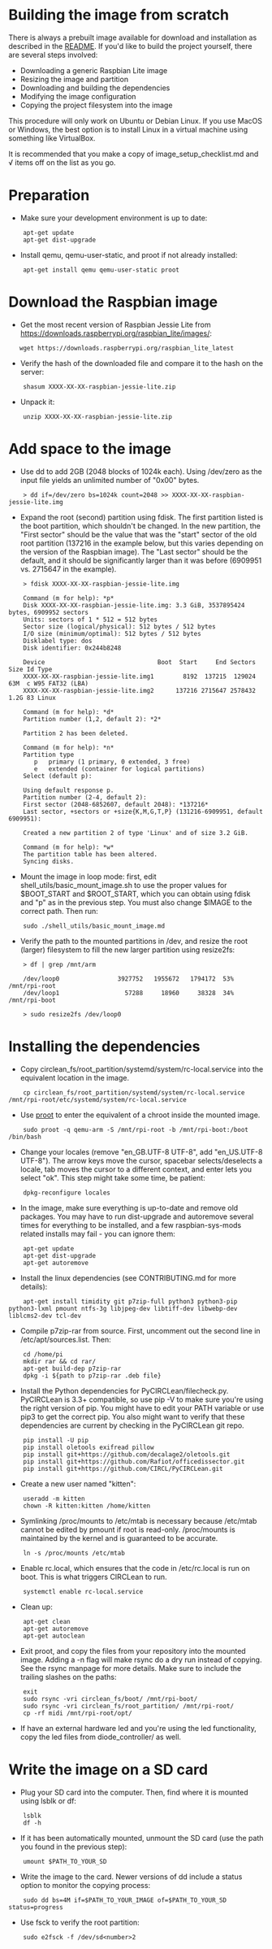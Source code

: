Building the image from scratch
===============================

There is always a prebuilt image available for download and installation as
described in the [README](README.md). If you'd like to build the project yourself,
there are several steps involved:

* Downloading a generic Raspbian Lite image
* Resizing the image and partition
* Downloading and building the dependencies
* Modifying the image configuration
* Copying the project filesystem into the image

This procedure will only work on Ubuntu or Debian Linux. If you use MacOS or
Windows, the best option is to install Linux in a virtual machine using
something like VirtualBox.

It is recommended that you make a copy of image_setup_checklist.md and √ items off
on the list as you go.

Preparation
===========

* Make sure your development environment is up to date:
```
    apt-get update
    apt-get dist-upgrade
```
* Install qemu, qemu-user-static, and proot if not already installed:
```
    apt-get install qemu qemu-user-static proot
```

Download the Raspbian image
==============================

* Get the most recent version of Raspbian Jessie Lite from https://downloads.raspberrypi.org/raspbian_lite/images/:

```
   wget https://downloads.raspberrypi.org/raspbian_lite_latest
```
* Verify the hash of the downloaded file and compare it to the hash on the server:
```
    shasum XXXX-XX-XX-raspbian-jessie-lite.zip
```
* Unpack it:
```
    unzip XXXX-XX-XX-raspbian-jessie-lite.zip
```

Add space to the image
=========================

* Use dd to add 2GB (2048 blocks of 1024k each). Using /dev/zero as the input
file yields an unlimited number of "0x00" bytes.
```
    > dd if=/dev/zero bs=1024k count=2048 >> XXXX-XX-XX-raspbian-jessie-lite.img
```
* Expand the root (second) partition using fdisk. The first partition listed is the boot
partition, which shouldn't be changed. In the new partition, the "First sector" should be
the value that was the "start" sector of the old root partition (137216 in the example
below, but this varies depending on the version of the Raspbian image). The "Last sector"
should be the default, and it should be significantly larger than it was before (6909951 vs.
2715647 in the example).

```
    > fdisk XXXX-XX-XX-raspbian-jessie-lite.img

    Command (m for help): *p*
    Disk XXXX-XX-XX-raspbian-jessie-lite.img: 3.3 GiB, 3537895424 bytes, 6909952 sectors
    Units: sectors of 1 * 512 = 512 bytes
    Sector size (logical/physical): 512 bytes / 512 bytes
    I/O size (minimum/optimal): 512 bytes / 512 bytes
    Disklabel type: dos
    Disk identifier: 0x244b8248

    Device                               Boot  Start     End Sectors  Size Id Type
    XXXX-XX-XX-raspbian-jessie-lite.img1        8192  137215  129024   63M  c W95 FAT32 (LBA)
    XXXX-XX-XX-raspbian-jessie-lite.img2      137216 2715647 2578432  1.2G 83 Linux

    Command (m for help): *d*
    Partition number (1,2, default 2): *2*

    Partition 2 has been deleted.

    Command (m for help): *n*
    Partition type
       p   primary (1 primary, 0 extended, 3 free)
       e   extended (container for logical partitions)
    Select (default p):

    Using default response p.
    Partition number (2-4, default 2):
    First sector (2048-6852607, default 2048): *137216*
    Last sector, +sectors or +size{K,M,G,T,P} (131216-6909951, default 6909951):

    Created a new partition 2 of type 'Linux' and of size 3.2 GiB.

    Command (m for help): *w*
    The partition table has been altered.
    Syncing disks.
```
* Mount the image in loop mode: first, edit shell_utils/basic_mount_image.sh to use the
proper values for $BOOT_START and $ROOT_START, which you can obtain using fdisk and "p"
as in the previous step. You must also change $IMAGE to the correct path. Then run:
```
    sudo ./shell_utils/basic_mount_image.md
```
* Verify the path to the mounted partitions in /dev, and resize the root (larger) filesystem
to fill the new larger partition using resize2fs:
```
    > df | grep /mnt/arm

    /dev/loop0                3927752   1955672   1794172  53% /mnt/rpi-root
    /dev/loop1                  57288     18960     38328  34% /mnt/rpi-boot

    > sudo resize2fs /dev/loop0
```

Installing the dependencies
===========================

* Copy circlean_fs/root_partition/systemd/system/rc-local.service into the equivalent location in the image.
```
    cp circlean_fs/root_partition/systemd/system/rc-local.service /mnt/rpi-root/etc/systemd/system/rc-local.service
```
* Use [proot](https://proot-me.github.io/) to enter the equivalent of a chroot inside
the mounted image.
```
    sudo proot -q qemu-arm -S /mnt/rpi-root -b /mnt/rpi-boot:/boot /bin/bash
```
* Change your locales (remove "en_GB.UTF-8 UTF-8", add "en_US.UTF-8 UTF-8"). The
arrow keys move the cursor, spacebar selects/deselects a locale, tab moves the cursor
to a different context, and enter lets you select "ok". This step might take some time,
be patient:
```
    dpkg-reconfigure locales
```
* In the image, make sure everything is up-to-date and remove old packages. You may have to
run dist-upgrade and autoremove several times for everything to be installed, and a few
raspbian-sys-mods related installs may fail - you can ignore them:
```
    apt-get update
    apt-get dist-upgrade
    apt-get autoremove
```
* Install the linux dependencies (see CONTRIBUTING.md for more details):
```
    apt-get install timidity git p7zip-full python3 python3-pip python3-lxml pmount ntfs-3g libjpeg-dev libtiff-dev libwebp-dev liblcms2-dev tcl-dev
```
* Compile p7zip-rar from source. First, uncomment out the second line in /etc/apt/sources.list. Then:
```
    cd /home/pi
    mkdir rar && cd rar/
    apt-get build-dep p7zip-rar
    dpkg -i ${path to p7zip-rar .deb file}
```
* Install the Python dependencies for PyCIRCLean/filecheck.py. PyCIRCLean is 3.3+
compatible, so use pip -V to make sure you're using the right version of pip. You might
have to edit your PATH variable or use pip3 to get the correct pip. You also might want to
verify that these dependencies are current by checking in the PyCIRCLean git repo.
```
    pip install -U pip
    pip install oletools exifread pillow
    pip install git+https://github.com/decalage2/oletools.git
    pip install git+https://github.com/Rafiot/officedissector.git
    pip install git+https://github.com/CIRCL/PyCIRCLean.git
```
* Create a new user named "kitten":
```
    useradd -m kitten
    chown -R kitten:kitten /home/kitten
```
* Symlinking /proc/mounts to /etc/mtab is necessary because /etc/mtab cannot be edited by
pmount if root is read-only. /proc/mounts is maintained by the kernel and is guaranteed to
be accurate.
```
    ln -s /proc/mounts /etc/mtab
```
* Enable rc.local, which ensures that the code in /etc/rc.local is run on boot.
This is what triggers CIRCLean to run.
```
    systemctl enable rc-local.service
```
* Clean up:
```
    apt-get clean
    apt-get autoremove
    apt-get autoclean
```
* Exit proot, and copy the files from your repository into the mounted
image. Adding a -n flag will make rsync do a dry run instead of copying. See the rsync
manpage for more details. Make sure to include the trailing slashes on the paths:
```
    exit
    sudo rsync -vri circlean_fs/boot/ /mnt/rpi-boot/
    sudo rsync -vri circlean_fs/root_partition/ /mnt/rpi-root/
    cp -rf midi /mnt/rpi-root/opt/
```
* If have an external hardware led and you're using the led functionality, copy
the led files from diode_controller/ as well.

Write the image on a SD card
============================

* Plug your SD card into the computer. Then, find where it is mounted using lsblk or df:
```
    lsblk
    df -h
```
* If it has been automatically mounted, unmount the SD card (use the path you
found in the previous step):
```
    umount $PATH_TO_YOUR_SD
```
* Write the image to the card. Newer versions of dd include a status option to monitor the
copying process:
```
    sudo dd bs=4M if=$PATH_TO_YOUR_IMAGE of=$PATH_TO_YOUR_SD status=progress
```
* Use fsck to verify the root partition:
```
    sudo e2fsck -f /dev/sd<number>2
```

